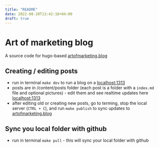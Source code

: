 ```yaml
---
title: "README"
date: 2022-08-20T13:42:18+04:00
draft: true
---
```


# Art of marketing blog

A source code for hugo-based [artofmarketing.blog](https://artofmarketing.blog)

## Creating / editing posts

- run in terminal `make dev` to run a blog on a [localhost:1313](http://localhost:1313)
- posts are in /content/posts folder (each post is a folder with a `index.md` file and optional pictures) - edit them
  and see realtime updates here [localhost:1313](http://localhost:1313)
- after editing old or creating new posts, go to terming, stop the local server (`CTRL + C`), and run `make publish` to
  sync updates to [artofmarketing.blog](https://artofmarketing.blog)

## Sync you local folder with github
- run in terminal `make pull` - this will sync your local folder with github
